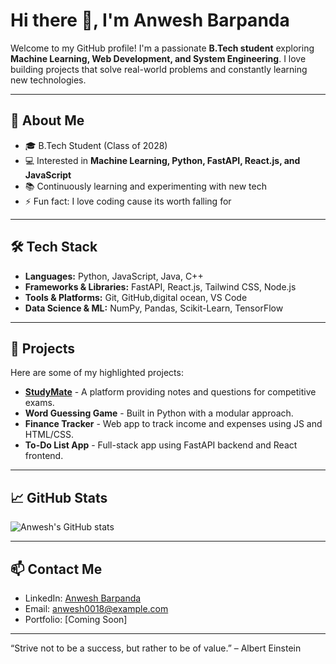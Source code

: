 # Hi there 👋, I'm Anwesh Barpanda

Welcome to my GitHub profile! I'm a passionate **B.Tech student** exploring **Machine Learning, Web Development, and System Engineering**. I love building projects that solve real-world problems and constantly learning new technologies.  

---

## 🚀 About Me
- 🎓 B.Tech Student (Class of 2028)  
- 💻 Interested in **Machine Learning, Python, FastAPI, React.js, and JavaScript**  
- 📚 Continuously learning and experimenting with new tech    
- ⚡ Fun fact: I love coding cause its worth falling for

---

## 🛠️ Tech Stack
- **Languages:** Python, JavaScript, Java, C++  
- **Frameworks & Libraries:** FastAPI, React.js, Tailwind CSS, Node.js  
- **Tools & Platforms:** Git, GitHub,digital ocean, VS Code  
- **Data Science & ML:** NumPy, Pandas, Scikit-Learn, TensorFlow  

---

## 📂 Projects
Here are some of my highlighted projects:  
- [**StudyMate**](https://github.com/Anwesh0018/Studymate) - A platform providing notes and questions for competitive exams.  
- **Word Guessing Game** - Built in Python with a modular approach.  
- **Finance Tracker** - Web app to track income and expenses using JS and HTML/CSS.  
- **To-Do List App** - Full-stack app using FastAPI backend and React frontend.  

---

## 📈 GitHub Stats
![Anwesh's GitHub stats](https://github-readme-stats.vercel.app/api?username=Anwesh0018&show_icons=true&theme=dark&count_private=true)

---

## 📫 Contact Me
- LinkedIn: [Anwesh Barpanda](https://www.linkedin.com/in/anwesh-barpanda/)  
- Email: anwesh0018@example.com  
- Portfolio: [Coming Soon]  

---

“Strive not to be a success, but rather to be of value.” – Albert Einstein
